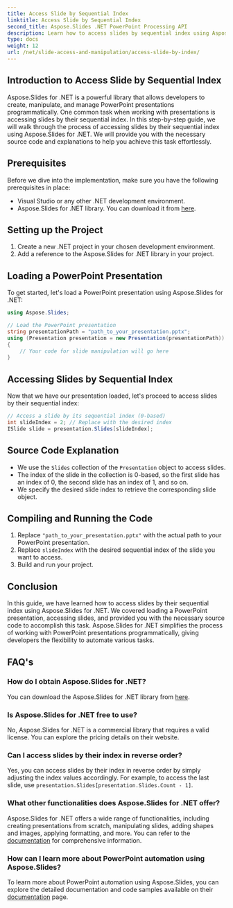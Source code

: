```yaml
---
title: Access Slide by Sequential Index
linktitle: Access Slide by Sequential Index
second_title: Aspose.Slides .NET PowerPoint Processing API
description: Learn how to access slides by sequential index using Aspose.Slides for .NET. Follow this step-by-step guide with source code to easily navigate and manipulate PowerPoint presentations.
type: docs
weight: 12
url: /net/slide-access-and-manipulation/access-slide-by-index/
---
```


## Introduction to Access Slide by Sequential Index

Aspose.Slides for .NET is a powerful library that allows developers to create, manipulate, and manage PowerPoint presentations programmatically. One common task when working with presentations is accessing slides by their sequential index. In this step-by-step guide, we will walk through the process of accessing slides by their sequential index using Aspose.Slides for .NET. We will provide you with the necessary source code and explanations to help you achieve this task effortlessly.

## Prerequisites

Before we dive into the implementation, make sure you have the following prerequisites in place:

- Visual Studio or any other .NET development environment.
- Aspose.Slides for .NET library. You can download it from [here](https://releases.aspose.com/slides/net/).

## Setting up the Project

1. Create a new .NET project in your chosen development environment.
2. Add a reference to the Aspose.Slides for .NET library in your project.

## Loading a PowerPoint Presentation

To get started, let's load a PowerPoint presentation using Aspose.Slides for .NET:

```csharp
using Aspose.Slides;

// Load the PowerPoint presentation
string presentationPath = "path_to_your_presentation.pptx";
using (Presentation presentation = new Presentation(presentationPath))
{
    // Your code for slide manipulation will go here
}
```

## Accessing Slides by Sequential Index

Now that we have our presentation loaded, let's proceed to access slides by their sequential index:

```csharp
// Access a slide by its sequential index (0-based)
int slideIndex = 2; // Replace with the desired index
ISlide slide = presentation.Slides[slideIndex];
```

## Source Code Explanation

- We use the `Slides` collection of the `Presentation` object to access slides.
- The index of the slide in the collection is 0-based, so the first slide has an index of 0, the second slide has an index of 1, and so on.
- We specify the desired slide index to retrieve the corresponding slide object.

## Compiling and Running the Code

1. Replace `"path_to_your_presentation.pptx"` with the actual path to your PowerPoint presentation.
2. Replace `slideIndex` with the desired sequential index of the slide you want to access.
3. Build and run your project.

## Conclusion

In this guide, we have learned how to access slides by their sequential index using Aspose.Slides for .NET. We covered loading a PowerPoint presentation, accessing slides, and provided you with the necessary source code to accomplish this task. Aspose.Slides for .NET simplifies the process of working with PowerPoint presentations programmatically, giving developers the flexibility to automate various tasks.

## FAQ's

### How do I obtain Aspose.Slides for .NET?

You can download the Aspose.Slides for .NET library from [here](https://releases.aspose.com/slides/net/).

### Is Aspose.Slides for .NET free to use?

No, Aspose.Slides for .NET is a commercial library that requires a valid license. You can explore the pricing details on their website.

### Can I access slides by their index in reverse order?

Yes, you can access slides by their index in reverse order by simply adjusting the index values accordingly. For example, to access the last slide, use `presentation.Slides[presentation.Slides.Count - 1]`.

### What other functionalities does Aspose.Slides for .NET offer?

Aspose.Slides for .NET offers a wide range of functionalities, including creating presentations from scratch, manipulating slides, adding shapes and images, applying formatting, and more. You can refer to the [documentation](https://reference.aspose.com/slides/net/) for comprehensive information.

### How can I learn more about PowerPoint automation using Aspose.Slides?

To learn more about PowerPoint automation using Aspose.Slides, you can explore the detailed documentation and code samples available on their [documentation](https://reference.aspose.com/slides/net/) page.
